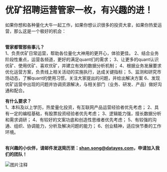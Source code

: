 # 优矿招聘运营管家一枚，有兴趣的进！

如果你想和各种量化大牛一起工作，如果你想认识很多的投资大拿，如果你热爱运营，那么这是一个极好的机会：

<br>**管家都管那些事儿？**
<br>1、负责优矿日常运营，帮助各位量化大神用的更开心，体验更佳。 
2、结合业务阶段性重点，运营各频道，更好的满足quant们的需求；
3、让更多的quant认识优矿、使用优矿、喜欢优矿，并建立有效的数据分析机制；
4、根据业务发展要求优化运营方案，负责线上相关活动的实施执行，达成关键指标；
5、监测和研究市场动态，了解quant的使用习惯，关注大家提出的问题，并给出解决方案
6、发现优矿运营中出现的问题并协调资源解决，与相关部门（业务、研发、产品）做好沟通和配合。 

**有什么要求？**
<br>1、本科及以上学历，热爱量化投资，有互联网产品运营经验者优先考虑； 
2、具有一定的编程基础，有股票投资经验者优先考虑；
3、逻辑能力强，擅长数据分析和需求调研；
4、有较好的文案功底和创造性思维者优先考虑；
5、有较强的沟通、组织、协调能力，分析及解决问题的能力；
6、创业精神，适应快节奏的工作环境。

<br>**有兴趣的小伙伴，请邮件发送简历至：shan.song@datayes.com，申请加入我们的团队！**

![图片注释](http://storage-uqer.datayes.com/564aee87f9f06c4446b4829b/f3b0deda-82f4-11e7-bf57-0242ac140002)
